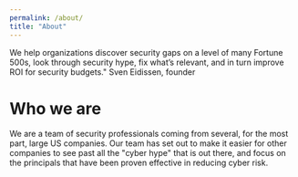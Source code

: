 ```yaml
---
permalink: /about/
title: "About"
---
```


We help organizations discover security gaps on a level of many Fortune 500s, 
look through security hype,
fix what’s relevant, 
and in turn improve ROI for security budgets."
Sven Eidissen, founder

# Who we are
We are a team of security professionals coming from several, for the most part, large US companies. Our team has set out to make it easier for other companies to see past all the "cyber hype" that is out there, and focus on the principals that have been proven effective in reducing cyber risk. 